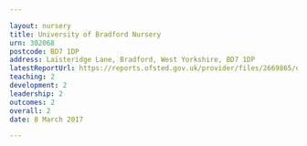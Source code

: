 ```yaml
---

layout: nursery
title: University of Bradford Nursery
urn: 302068
postcode: BD7 1DP
address: Laisteridge Lane, Bradford, West Yorkshire, BD7 1DP
latestReportUrl: https://reports.ofsted.gov.uk/provider/files/2669865/urn/302068.pdf
teaching: 2
development: 2
leadership: 2
outcomes: 2
overall: 2
date: 8 March 2017

---
```

